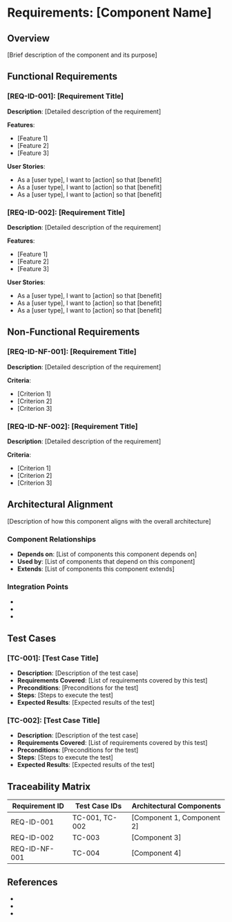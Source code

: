 # Requirements: [Component Name]

## Overview
[Brief description of the component and its purpose]

## Functional Requirements

### [REQ-ID-001]: [Requirement Title]
**Description**: [Detailed description of the requirement]

**Features**:
- [Feature 1]
- [Feature 2]
- [Feature 3]

**User Stories**:
- As a [user type], I want to [action] so that [benefit]
- As a [user type], I want to [action] so that [benefit]
- As a [user type], I want to [action] so that [benefit]

### [REQ-ID-002]: [Requirement Title]
**Description**: [Detailed description of the requirement]

**Features**:
- [Feature 1]
- [Feature 2]
- [Feature 3]

**User Stories**:
- As a [user type], I want to [action] so that [benefit]
- As a [user type], I want to [action] so that [benefit]
- As a [user type], I want to [action] so that [benefit]

## Non-Functional Requirements

### [REQ-ID-NF-001]: [Requirement Title]
**Description**: [Detailed description of the requirement]

**Criteria**:
- [Criterion 1]
- [Criterion 2]
- [Criterion 3]

### [REQ-ID-NF-002]: [Requirement Title]
**Description**: [Detailed description of the requirement]

**Criteria**:
- [Criterion 1]
- [Criterion 2]
- [Criterion 3]

## Architectural Alignment
[Description of how this component aligns with the overall architecture]

### Component Relationships
- **Depends on**: [List of components this component depends on]
- **Used by**: [List of components that depend on this component]
- **Extends**: [List of components this component extends]

### Integration Points
- [Integration point 1]: [Description]
- [Integration point 2]: [Description]
- [Integration point 3]: [Description]

## Test Cases

### [TC-001]: [Test Case Title]
- **Description**: [Description of the test case]
- **Requirements Covered**: [List of requirements covered by this test]
- **Preconditions**: [Preconditions for the test]
- **Steps**: [Steps to execute the test]
- **Expected Results**: [Expected results of the test]

### [TC-002]: [Test Case Title]
- **Description**: [Description of the test case]
- **Requirements Covered**: [List of requirements covered by this test]
- **Preconditions**: [Preconditions for the test]
- **Steps**: [Steps to execute the test]
- **Expected Results**: [Expected results of the test]

## Traceability Matrix

| Requirement ID | Test Case IDs | Architectural Components |
|----------------|---------------|--------------------------|
| REQ-ID-001     | TC-001, TC-002| [Component 1, Component 2] |
| REQ-ID-002     | TC-003        | [Component 3] |
| REQ-ID-NF-001  | TC-004        | [Component 4] |

## References
- [Reference 1]: [Description]
- [Reference 2]: [Description]
- [Reference 3]: [Description]
